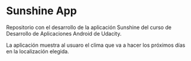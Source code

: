 # Sunshine App

Repositorio con el desarrollo de la aplicación Sunshine del curso de Desarrollo de Aplicaciones Android de Udacity.

La aplicación muestra al usuaro el clima que va a hacer los próximos días en la localización elegida.
